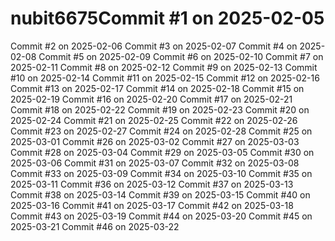 # nubit6675Commit #1 on 2025-02-05
Commit #2 on 2025-02-06
Commit #3 on 2025-02-07
Commit #4 on 2025-02-08
Commit #5 on 2025-02-09
Commit #6 on 2025-02-10
Commit #7 on 2025-02-11
Commit #8 on 2025-02-12
Commit #9 on 2025-02-13
Commit #10 on 2025-02-14
Commit #11 on 2025-02-15
Commit #12 on 2025-02-16
Commit #13 on 2025-02-17
Commit #14 on 2025-02-18
Commit #15 on 2025-02-19
Commit #16 on 2025-02-20
Commit #17 on 2025-02-21
Commit #18 on 2025-02-22
Commit #19 on 2025-02-23
Commit #20 on 2025-02-24
Commit #21 on 2025-02-25
Commit #22 on 2025-02-26
Commit #23 on 2025-02-27
Commit #24 on 2025-02-28
Commit #25 on 2025-03-01
Commit #26 on 2025-03-02
Commit #27 on 2025-03-03
Commit #28 on 2025-03-04
Commit #29 on 2025-03-05
Commit #30 on 2025-03-06
Commit #31 on 2025-03-07
Commit #32 on 2025-03-08
Commit #33 on 2025-03-09
Commit #34 on 2025-03-10
Commit #35 on 2025-03-11
Commit #36 on 2025-03-12
Commit #37 on 2025-03-13
Commit #38 on 2025-03-14
Commit #39 on 2025-03-15
Commit #40 on 2025-03-16
Commit #41 on 2025-03-17
Commit #42 on 2025-03-18
Commit #43 on 2025-03-19
Commit #44 on 2025-03-20
Commit #45 on 2025-03-21
Commit #46 on 2025-03-22
